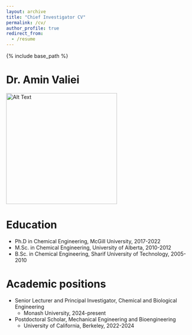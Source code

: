 ```yaml
---
layout: archive
title: "Chief Investigator CV"
permalink: /cv/
author_profile: true
redirect_from:
  - /resume
---
```


{% include base_path %}

Dr. Amin Valiei
======

<img src="{{ site.baseurl }}/images/Amin2.jpg" alt="Alt Text" style="width:300px; height:auto;">

Education
======
* Ph.D in Chemical Engineering, McGill University, 2017-2022
* M.Sc. in Chemical Engineering, University of Alberta, 2010-2012
* B.Sc. in Chemical Engineering, Sharif University of Technology, 2005-2010

Academic positions
======
* Senior Lecturer and Principal Investigator, Chemical and Biological Engineering
  *  Monash University, 2024-present
* Postdoctoral Scholar, Mechanical Engineering and Bioengineering
  * University of California, Berkeley, 2022-2024

  
>
